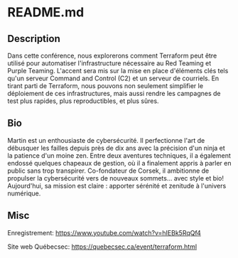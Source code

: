 # README.md

## Description

Dans cette conférence, nous explorerons comment Terraform peut être utilisé pour automatiser l'infrastructure nécessaire au Red Teaming et Purple Teaming. L'accent sera mis sur la mise en place d'éléments clés tels qu'un serveur Command and Control (C2) et un serveur de courriels. En tirant parti de Terraform, nous pouvons non seulement simplifier le déploiement de ces infrastructures, mais aussi rendre les campagnes de test plus rapides, plus reproductibles, et plus sûres.

## Bio

Martin est un enthousiaste de cybersécurité. Il perfectionne l'art de débusquer les failles depuis près de dix ans avec la précision d'un ninja et la patience d'un moine zen. Entre deux aventures techniques, il a également endossé quelques chapeaux de gestion, où il a finalement appris à parler en public sans trop transpirer. Co-fondateur de Corsek, il ambitionne de propulser la cybersécurité vers de nouveaux sommets... avec style et bio! Aujourd'hui, sa mission est claire : apporter sérénité et zenitude à l'univers numérique.

## Misc

Enregistrement: https://www.youtube.com/watch?v=hIEBk5RqQf4

Site web Québecsec: https://quebecsec.ca/event/terraform.html
